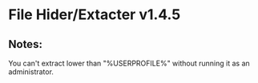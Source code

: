 # File Hider/Extacter v1.4.5

## Notes:
You can't extract lower than "%USERPROFILE%" without running it as an administrator.
